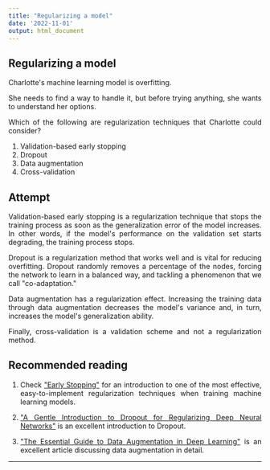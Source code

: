 ```yaml
---
title: "Regularizing a model"
date: '2022-11-01'
output: html_document
---
```


## Regularizing a model

Charlotte's machine learning model is overfitting.

She needs to find a way to handle it, but before trying anything, she wants to understand her options.

Which of the following are regularization techniques that Charlotte could consider?


1. Validation-based early stopping
2. Dropout
3. Data augmentation
4. Cross-validation

## Attempt

Validation-based early stopping is a regularization technique that stops the training process as soon as the generalization error of the model increases. In other words, if the model's performance on the validation set starts degrading, the training process stops.

Dropout is a regularization method that works well and is vital for reducing overfitting. Dropout randomly removes a percentage of the nodes, forcing the network to learn in a balanced way, and tackling a phenomenon that we call "co-adaptation."

Data augmentation has a regularization effect. Increasing the training data through data augmentation decreases the model's variance and, in turn, increases the model's generalization ability.

Finally, cross-validation is a validation scheme and not a regularization method.

## Recommended reading

1. Check ["Early Stopping"](https://articles.bnomial.com/early-stopping) for an introduction to one of the most effective, easy-to-implement regularization techniques when training machine learning models.
2. ["A Gentle Introduction to Dropout for Regularizing Deep Neural Networks"](https://machinelearningmastery.com/dropout-for-regularizing-deep-neural-networks/) is an excellent introduction to Dropout.

3. ["The Essential Guide to Data Augmentation in Deep Learning"](https://www.v7labs.com/blog/data-augmentation-guide) is an excellent article discussing data augmentation in detail.

<style>
body {
text-align: justify}
</style>
****
